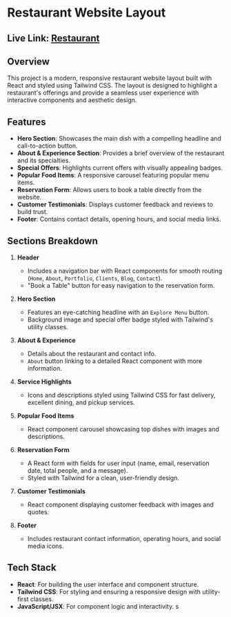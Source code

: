 # Restaurant Website Layout

## Live Link: [Restaurant](https://restaurant-task-psi.vercel.app/)

## Overview
This project is a modern, responsive restaurant website layout built with React and styled using Tailwind CSS. The layout is designed to highlight a restaurant's offerings and provide a seamless user experience with interactive components and aesthetic design.

## Features
- **Hero Section**: Showcases the main dish with a compelling headline and call-to-action button.
- **About & Experience Section**: Provides a brief overview of the restaurant and its specialties.
- **Special Offers**: Highlights current offers with visually appealing badges.
- **Popular Food Items**: A responsive carousel featuring popular menu items.
- **Reservation Form**: Allows users to book a table directly from the website.
- **Customer Testimonials**: Displays customer feedback and reviews to build trust.
- **Footer**: Contains contact details, opening hours, and social media links.

## Sections Breakdown
1. **Header**
   - Includes a navigation bar with React components for smooth routing (`Home`, `About`, `Portfolio`, `Clients`, `Blog`, `Contact`).
   - "Book a Table" button for easy navigation to the reservation form.

2. **Hero Section**
   - Features an eye-catching headline with an `Explore Menu` button.
   - Background image and special offer badge styled with Tailwind's utility classes.

3. **About & Experience**
   - Details about the restaurant and contact info.
   - `About` button linking to a detailed React component with more information.

4. **Service Highlights**
   - Icons and descriptions styled using Tailwind CSS for fast delivery, excellent dining, and pickup services.

5. **Popular Food Items**
   - React component carousel showcasing top dishes with images and descriptions.

6. **Reservation Form**
   - A React form with fields for user input (name, email, reservation date, total people, and a message).
   - Styled with Tailwind for a clean, user-friendly design.

7. **Customer Testimonials**
   - React component displaying customer feedback with images and quotes.

8. **Footer**
   - Includes restaurant contact information, operating hours, and social media icons.

## Tech Stack
- **React**: For building the user interface and component structure.
- **Tailwind CSS**: For styling and ensuring a responsive design with utility-first classes.
- **JavaScript/JSX**: For component logic and interactivity.
s
